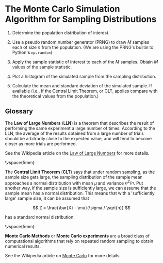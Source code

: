 # The Monte Carlo Simulation Algorithm for Sampling Distributions

1. Determine the population distribution of interest. 

2. Use a pseudo random number generator (PRNG) to draw $M$ samples each of size $n$ from the population. 
   (We are using the PRNG's builtin to Python's `np.random`) 

3. Apply the sample statistic of interest to each of the $M$ samples. Obtain $M$ values of the sample
   statistic. 

4. Plot a histogram of the simulated sample from the sampling distribution.

5. Calculate the mean and standard deviation of the simulated sample. If available (i.e., if the Central
   Limit Theorem, or CLT, applies compare with the theoretical values from the population.)


## Glossary

The __Law of Large Numbers__ (__LLN__) is a theorem that describes the result of performing the same experiment a large number of times. According to the LLN, the average of the results obtained from a large number of trials should be arbitrarily close to the expected value, and will tend to become closer as more trials are performed. 

See the Wikipedia article on the [Law of Large Numbers](https://en.wikipedia.org/wiki/Law_of_large_numbers) for more details. 

\vspace{5mm}

The __Central Limit Theorem__ (__CLT__) says that under random sampling, as the sample
size gets large, the sampling distribution of the sample mean approaches a normal
distribution with mean $\mu$ and variance $\sigma^{2}/n$. Put another way, if the
sample size is sufficiently large, we can assume that the sample mean has a normal 
distribution. This means that with a 'sufficiently large' sample size, it can be 
assumed that

$$
Z = \frac{\bar{X} - \mu}{\sigma / \sqrt{n}}
$$

has a standard normal distribution.

\vspace{5mm}

__Monte Carlo Methods__ or __Monte Carlo experiments__ are a broad class of
computational algorithms that rely on repeated random sampling to obtain numerical
results. 

See the Wikipedia article on [Monte Carlo](https://en.wikipedia.org/wiki/Monte_Carlo_method) for more details. 